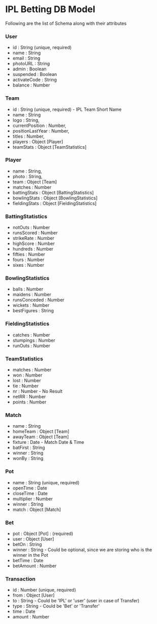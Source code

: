 # IPL Betting DB Model

Following are the list of Schema along with their attributes

### User
- id : String (unique, required)
- name : String
- email : String
- photoURL : String
- admin : Boolean
- suspended : Boolean
- activateCode : String
- balance : Number

### Team
- id : String (unique, required) - IPL Team Short Name
- name : String
- logo : String,
- currentPosition : Number,
- positionLastYear : Number,
- titles : Number,
- players : Object [Player]
- teamStats : Object [TeamStatistics]

### Player
- name : String,
- photo : String,
- team : Object [Team]
- matches : Number
- battingStats : Object [BattingStatistics]
- bowlingStats : Object [BowlingStatistics]
- fieldingStats : Object [FieldingStatistics]

### BattingStatistics
- notOuts : Number
- runsScored : Number
- strikeRate : Number
- highScore : Number
- hundreds : Number
- fifties : Number
- fours : Number
- sixes : Number

### BowlingStatistics
- balls : Number
- maidens : Number
- runsConceded : Number
- wickets : Number
- bestFigures : String

### FieldingStatistics
- catches : Number
- stumpings : Number
- runOuts : Number

### TeamStatistics
- matches : Number
- won : Number
- lost : Number
- tie : Number
- nr : Number - No Result
- netRR : Number
- points : Number

### Match
- name : String
- homeTeam : Object [Team]
- awayTeam : Object [Team]
- fixture : Date - Match Date & Time
- batFirst : String
- winner : String
- wonBy : String

### Pot
- name : String (unique, required)
- openTime : Date
- closeTime : Date
- multiplier : Number
- winner : String
- match : Object [Match]

### Bet
- pot : Object [Pot] : (required)
- user : Object [User]
- betOn : String
- winner : String - Could be optional, since we are storing who is the winner in the Pot
- betTime : Date
- betAmount : Number

### Transaction
- id : Number (unique, required)
- from : Object [User]
- to : String - Could be 'IPL' or 'user' (user in case of Transfer)
- type : String - Could be 'Bet' or 'Transfer'
- time : Date
- amount : Number
